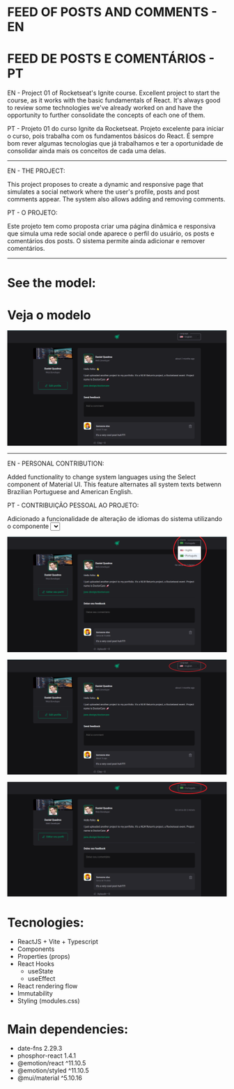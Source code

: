 # FEED OF POSTS AND COMMENTS - EN

# FEED DE POSTS E COMENTÁRIOS - PT

EN - Project 01 of Rocketseat's Ignite course. Excellent project to start the course, as it works with the basic fundamentals of React.
It's always good to review some technologies we've already worked on and have the opportunity to further consolidate the concepts of each one of them.

PT - Projeto 01 do curso Ignite da Rocketseat. Projeto excelente para iniciar o curso, pois trabalha com os fundamentos básicos do React.
É sempre bom rever algumas tecnologias que já trabalhamos e ter a oportunidade de consolidar ainda mais os conceitos de cada uma delas.

------------

EN - THE PROJECT:

This project proposes to create a dynamic and responsive page that simulates a social network where the user's profile, posts and post comments appear.
The system also allows adding and removing comments.

PT - O PROJETO:

Este projeto tem como proposta criar uma página dinâmica e responsiva que simula uma rede social onde aparece o perfil do usuário, os posts e comentários dos posts.
O sistema permite ainda adicionar e remover comentários.

------------

# See the model:

# Veja o modelo

![alt text01](src/assets/readme-01.png)

------------

EN - PERSONAL CONTRIBUTION:

Added functionality to change system languages using the Select component of Material UI.
This feature alternates all system texts betwenn Brazilian Portuguese and American English.

PT - CONTRIBUIÇÃO PESSOAL AO PROJETO:

Adicionado a funcionalidade de alteração de idiomas do sistema utilizando o componente <Select> do Material UI.
Esta funcionalidade alterna todos os textos do sistema entre os idiomas Português do Brasil e o Inglês Americano.

![alt text02](src/assets/readme-02.png)

![alt text03](src/assets/readme-03.png)

![alt text04](src/assets/readme-04.png)

# Tecnologies:

* ReactJS + Vite + Typescript
* Components
* Properties (props)
* React Hooks
  - useState
  - useEffect
* React rendering flow
* Immutability
* Styling (modules.css)

# Main dependencies:

* date-fns 2.29.3
* phosphor-react 1.4.1
* @emotion/react ^11.10.5
* @emotion/styled ^11.10.5
* @mui/material ^5.10.16
